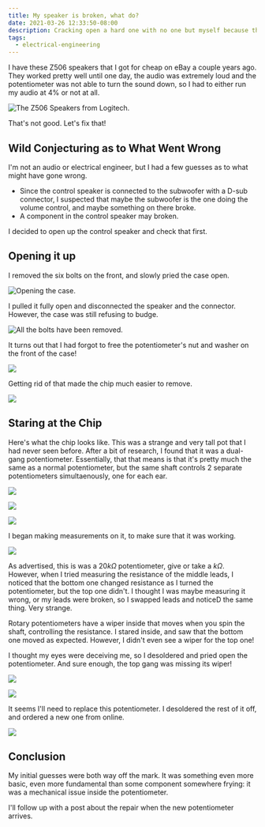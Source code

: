 ```yaml
---
title: My speaker is broken, what do?
date: 2021-03-26 12:33:50-08:00
description: Cracking open a hard one with no one but myself because there's a pandemic outside
tags:
  - electrical-engineering
---
```


I have these Z506 speakers that I got for cheap on eBay a couple years ago. They worked pretty well until one day, the audio was extremely loud and the potentiometer was not able to turn the sound down, so I had to either run my audio at 4% or not at all.

![The Z506 Speakers from Logitech.](z506.jpg)

That's not good. Let's fix that!

## Wild Conjecturing as to What Went Wrong

I'm not an audio or electrical engineer, but I had a few guesses as to what might have gone wrong.

- Since the control speaker is connected to the subwoofer with a D-sub connector, I suspected that maybe the subwoofer is the one doing the volume control, and maybe something on there broke.
- A component in the control speaker may broken.

I decided to open up the control speaker and check that first.

## Opening it up

I removed the six bolts on the front, and slowly pried the case open.

![Opening the case.](010-open-back.jpg)

I pulled it fully open and disconnected the speaker and the connector. However, the case was still refusing to budge.

![All the bolts have been removed.](020-removed-bolts.jpg)

It turns out that I had forgot to free the potentiometer's nut and washer on the front of the case!

![](030-pot-stuck.jpg)

Getting rid of that made the chip much easier to remove.

![](040-rm-pot-washers.jpg)

## Staring at the Chip

Here's what the chip looks like. This was a strange and very tall pot that I had never seen before. After a bit of research, I found that it was a dual-gang potentiometer. Essentially, that that means is that it's pretty much the same as a normal potentiometer, but the same shaft controls 2 separate potentiometers simultaenously, one for each ear.

![](060-chip-top.jpg)

![](060-chip-side.jpg)

![](060-chip-bottom.jpg)

I began making measurements on it, to make sure that it was working.

![](070-measurement.jpg)

As advertised, this is was a $20k\Omega$ potentiometer, give or take a $k\Omega$. However, when I tried measuring the resistance of the middle leads, I noticed that the bottom one changed resistance as I turned the potentiometer, but the top one didn't. I thought I was maybe measuring it wrong, or my leads were broken, so I swapped leads and noticeD the same thing. Very strange.

Rotary potentiometers have a wiper inside that moves when you spin the shaft, controlling the resistance. I stared inside, and saw that the bottom one moved as expected. However, I didn't even see a wiper for the top one!

I thought my eyes were deceiving me, so I desoldered and pried open the potentiometer. And sure enough, the top gang was missing its wiper!

![](090-pot-top.jpg)

![](080-pot-open.jpg)

It seems I'll need to replace this potentiometer. I desoldered the rest of it off, and ordered a new one from online.

![](100-remove-pot.jpg)

## Conclusion

My initial guesses were both way off the mark. It was something even more basic, even more fundamental than some component somewhere frying: it was a mechanical issue inside the potentiometer.

I'll follow up with a post about the repair when the new potentiometer arrives.
